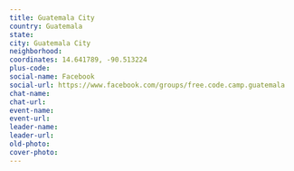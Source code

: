 ```yaml
---
title: Guatemala City
country: Guatemala
state: 
city: Guatemala City
neighborhood: 
coordinates: 14.641789, -90.513224
plus-code:
social-name: Facebook
social-url: https://www.facebook.com/groups/free.code.camp.guatemala
chat-name:
chat-url:
event-name:
event-url:
leader-name:
leader-url:
old-photo: 
cover-photo:
---
```

